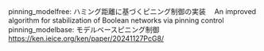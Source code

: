 pinning_modelfree: ハミング距離に基づくピニング制御の実装　 An improved algorithm for stabilization of Boolean networks via pinning control
pinning_modelbase: モデルベースピニング制御　https://ken.ieice.org/ken/paper/20241127PcG8/
